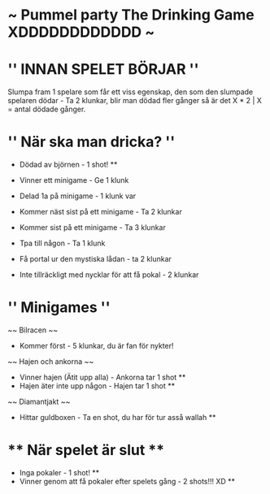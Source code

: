 # ~ Pummel party The Drinking Game XDDDDDDDDDDDD ~




# '' INNAN SPELET BÖRJAR ''

Slumpa fram 1 spelare som får ett viss egenskap, den som den slumpade spelaren dödar - Ta 2 klunkar, blir man dödad fler gånger så är det X * 2 | X = antal dödade gånger. 




# '' När ska man dricka? ''

* Dödad av björnen - 1 shot! **
* Vinner ett minigame - Ge 1 klunk
* Delad 1a på minigame - 1 klunk var
* Kommer näst sist på ett minigame - Ta 2 klunkar
* Kommer sist på ett minigame - Ta 3 klunkar

* Tpa till någon - Ta 1 klunk
* Få portal ur den mystiska lådan - ta 2 klunkar
* Inte tillräckligt med nycklar för att få pokal - 2 klunkar



# '' Minigames ''

~~ Bilracen ~~
* Kommer först - 5 klunkar, du är fan för nykter!

~~ Hajen och ankorna ~~
* Vinner hajen (Ätit upp alla) - Ankorna tar 1 shot ** 
* Hajen äter inte upp någon - Hajen tar 1 shot **

~~ Diamantjakt ~~
* Hittar guldboxen - Ta en shot, du har för tur asså wallah **


# ** När spelet är slut **


* Inga pokaler - 1 shot! **
* Vinner genom att få pokaler efter spelets gång - 2 shots!!! XD **




